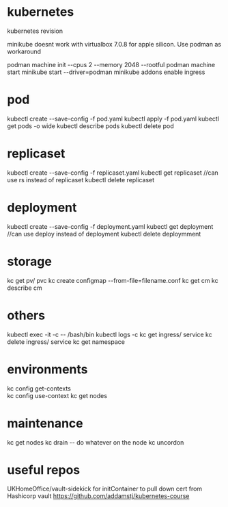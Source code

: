 # kubernetes
kubernetes revision

minikube doesnt work with virtualbox 7.0.8 for apple silicon. Use podman as workaround

podman machine init --cpus 2 --memory 2048 --rootful 
podman machine start
minikube start --driver=podman
minikube addons enable ingress

# pod
kubectl create --save-config -f pod.yaml
kubectl apply -f pod.yaml
kubectl get pods -o wide
kubectl describe pods
kubectl delete pod <pod name>

# replicaset
kubectl create --save-config -f replicaset.yaml
kubectl get replicaset //can use rs instead of replicaset
kubectl delete replicaset <replicaset name>

# deployment
kubectl create --save-config -f deployment.yaml
kubectl get deployment //can use deploy instead of deployment
kubectl delete deploymment <deployment name>

# storage
kc get pv/ pvc
kc create configmap <whatever name> --from-file=filename.conf
kc get cm
kc describe cm <cm name>

# others
kubectl exec -it <pod name> -c <container name in pod> -- /bash/bin
kubectl logs <pod name> -c <container name in pod>
kc get ingress/ service
kc delete ingress/ service <name>
kc get namespace


# environments
kc config get-contexts  
kc config use-context <context name>
kc get nodes

# maintenance
kc get nodes
kc drain <node name>
-- do whatever on the node
kc uncordon <node name>

# useful repos
UKHomeOffice/vault-sidekick for initContainer to pull down cert from Hashicorp vault
https://github.com/addamstj/kubernetes-course 
